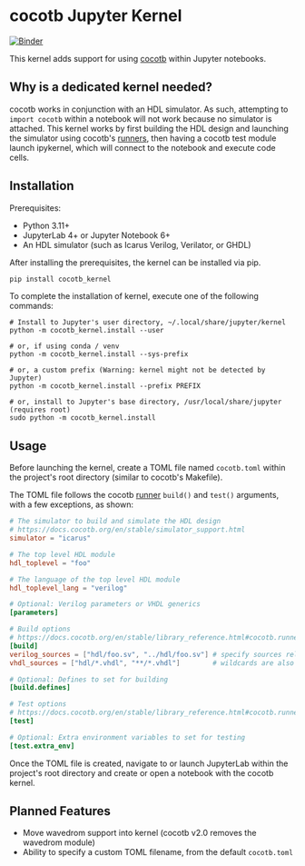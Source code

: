 # cocotb Jupyter Kernel
[![Binder](https://mybinder.org/badge_logo.svg)](https://mybinder.org/v2/gh/mmichilot/cocotb_kernel/HEAD?labpath=example%2FQuickstart+Guide.ipynb)

This kernel adds support for using [cocotb](https://docs.cocotb.org/en/stable/) within 
Jupyter notebooks. 

## Why is a dedicated kernel needed?
cocotb works in conjunction with an HDL simulator. As such, attempting to `import cocotb`
within a notebook will not work because no simulator is attached. This kernel works by first building the HDL design and launching the simulator using cocotb's [runners](https://docs.cocotb.org/en/stable/library_reference.html#cocotb.runner.Simulator), then
having a cocotb test module launch ipykernel, which will connect to the notebook and execute code cells.

## Installation
Prerequisites:
- Python 3.11+
- JupyterLab 4+ or Jupyter Notebook 6+
- An HDL simulator (such as Icarus Verilog, Verilator, or GHDL)

After installing the prerequisites, the kernel can be installed via pip.
```bash
pip install cocotb_kernel
```

To complete the installation of kernel, execute one of the following commands:
 ```
# Install to Jupyter's user directory, ~/.local/share/jupyter/kernel
python -m cocotb_kernel.install --user

# or, if using conda / venv
python -m cocotb_kernel.install --sys-prefix

# or, a custom prefix (Warning: kernel might not be detected by Jupyter)
python -m cocotb_kernel.install --prefix PREFIX

# or, install to Jupyter's base directory, /usr/local/share/jupyter (requires root)
sudo python -m cocotb_kernel.install
```

## Usage
Before launching the kernel, create a TOML file named `cocotb.toml` within the project's root directory (similar to cocotb's Makefile).

The TOML file follows the cocotb [runner](https://docs.cocotb.org/en/stable/library_reference.html#cocotb.runner.Simulator) 
`build()` and `test()` arguments, with a few exceptions, as shown:

```toml
# The simulator to build and simulate the HDL design
# https://docs.cocotb.org/en/stable/simulator_support.html
simulator = "icarus"

# The top level HDL module
hdl_toplevel = "foo"

# The language of the top level HDL module
hdl_toplevel_lang = "verilog"

# Optional: Verilog parameters or VHDL generics
[parameters]

# Build options
# https://docs.cocotb.org/en/stable/library_reference.html#cocotb.runner.Simulator.build
[build]
verilog_sources = ["hdl/foo.sv", "../hdl/foo.sv"] # specify sources relative to cocotb.toml
vhdl_sources = ["hdl/*.vhdl", "**/*.vhdl"]        # wildcards are also supported

# Optional: Defines to set for building
[build.defines]

# Test options
# https://docs.cocotb.org/en/stable/library_reference.html#cocotb.runner.Simulator.test
[test]

# Optional: Extra environment variables to set for testing
[test.extra_env]
```

Once the TOML file is created, navigate to or launch JupyterLab within the project's
root directory and create or open a notebook with the cocotb kernel.

## Planned Features
- Move wavedrom support into kernel (cocotb v2.0 removes the wavedrom module)
- Ability to specify a custom TOML filename, from the default `cocotb.toml`
